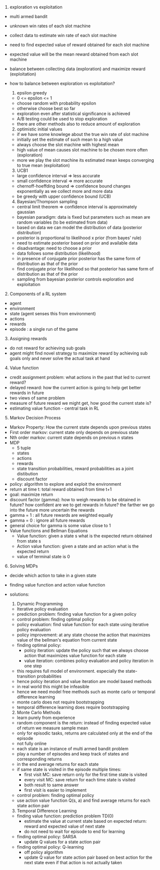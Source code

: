 1. exploration vs exploitation
  - multi armed bandit
  - unknown win rates of each slot machine
  - collect data to estimate win rate of each slot machine
  - need to find expected value of reward obtained for each slot machine
  - expected value will be the mean reward obtained from each slot machine
  - balance between collecting data (exploration) and maximize reward (exploitation)
  - how to balance between exploration vs exploitation?
    1. epsilon greedy
      - 0 <= epsilon <= 1
      - choose random  with probability epsilon
      - otherwise choose best so far
      - exploration even after statistical significance is achieved
      - A/B testing could be used to stop exploration
      - there are other methods also to reduce amount of exploration

    2. optimistic initial values
      - if we have some knowlege about the true win rate of slot machine
      - initially set the estimate of such mean to a high value
      - always choose the slot machine with highest mean
      - high value of mean causes slot machine to be chosen more often (exploration)
      - more we play the slot machine its estimated mean keeps converging to true mean (exploitation)

    3. UCB1
      - large confidence interval => less accurate
      - small confidence interval => more accurate
      - chernoff-hoeffding bound => confidence bound changes exponentially as we collect more and more data
      - be greedy with upper confidence bound (UCB)

    4. Bayesian/Thompson sampling
      - central limit theorem => confidence interval is approximately gaussian
      - bayesian paradigm: data is fixed but parameters such as mean are random variables (to be estimated from data)
      - based on data we can model the distribution of data (posterior distribution)
      - posterior is proportional to likelihood x prior (from bayes' rule)
      - need to estimate posterior based on prior and available data
      - disadvantage: need to choose a prior
      - data follows some distribution (likelihood)
      - in presence of conjugate prior posterior has the same form of distribution as that of the prior
      - find conjugate prior for likelihood so that posterior has same form of distribution as that of the prior
      - sampling from bayesian posterior controls exploration and exploitation 
2. Components of a RL system
  - agent
  - environment
  - state (agent senses this from environment)
  - actions
  - rewards
  - episode : a single run of the game

3. Assigning rewards
  - do not reward for achieving sub goals 
  - agent might find novel strategy to maximize reward by achieving sub goals only and never solve the actual task at hand

4. Value function
  - credit assignment problem: what actions in the past that led to current reward?
  - delayed reward: how the current action is going to help get better rewards in future
  - two views of same problem
  - measure of future reward we might get, how good the current state is?
  - estimating value function - central task in RL

5. Markov Decision Process
  - Markov Property: How the current state depends upon previous states
  - First order markov: current state only depends on previous state
  - Nth order markov: current state depends on previous n states
  - MDP
    - 5 tuple
    - states
    - actions
    - rewards
    - state transition probabilities, reward probabilities as a joint distibution
    - discount factor
  - policy: algorithm to explore and exploit the environment
  - return at time t: total reward obtained from time t+1
  - goal: maximize return
  - discount factor (gamma): how to weigh rewards to be obtained in future? how confident are we to get rewards in future? the farther we go into the future more uncertain the rewards
  - gamma = 1 : all future rewards are weighted equally
  - gamma = 0 : ignore all future rewards
  - general choice for gamma is some value close to 1
  - Value functions and Bellman Equations
    - Value function: given a state s what is the expected return obtained from state s
    - Action value function: given a state and an action what is the expected return
    - value of terminal state is 0

6. Solving MDPs
  - decide which action to take in a given state
  - finding value function and action value function
  - solutions:
    1. Dynamic Programming  
      - Iterative policy evaluation
      - prediction problem: finding value function for a given policy
      - control problem: finding optimal policy
      - policy evaluation: find value function for each state using iterative policy evaluation
      - policy improvement: at any state choose the action that maximizes value of the bellman's equation from current state
      - finding optimal policy:
        - policy iteration: update the policy such that we always choose action that maximizes value function for each state
        - value iteration: combines policy evaluation and policy iteration in one step
      - this requires full model of environment. especially the state-transition probabilities
      - hence policy iteration and value iteration are model based methods
      - in real world this might be infeasible
      - hence we need model free methods such as monte carlo or temporal difference learning
      - monte carlo does not require bootstrapping
      - temporal difference learning does require bootstrapping

    2. Monte Carlo Methods
      - learn purely from experience
      - random component is the return: instead of finding expected value of return we measure sample mean
      - only for episodic tasks, returns are calculated only at the end of the episode
      - not fully online
      - each state is an instance of multi armed bandit problem
      - play a number of episodes and keep track of states and corresponding returns
      - in the end average returns for each state
      - if same state is visited in the episode multiple times:
        - first visit MC: save return only for the first time state is visited
        - every visit MC: save return for each time state is visited
        - both result to same answer
        - first visit is easier to implement
      - control problem: finding optimal policy
      - use action value function Q(s, a) and find average returns for each state action pair
    
    3. Temporal Difference Learning
      - finding value function: prediction problem TD(0)
        - estimate the value at current state based on expected return: reward and expected value of next state
        - do not need to wait for episode to end for learning
      - finding optimal policy: SARSA
        - update Q values for a state action pair
      - finding optimal policy: Q-learning
        - off policy algorithm
        - update Q value for state action pair based on best action for the next state even if that action is not actually taken
        
      
